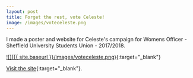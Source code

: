 ```yaml
---
layout: post
title: Forget the rest, vote Celeste!
image: /images/voteceleste.png 
---
```

I made a poster and website for Celeste's campaign for Womens Officer - Sheffield University Students Union - 2017/2018.

[![]({{ site.baseurl }}/images/voteceleste.png)](http://vote.celestejones.co.uk){:target="_blank"}

[Visit the site](http://vote.celestejones.co.uk){:target="_blank"}.
